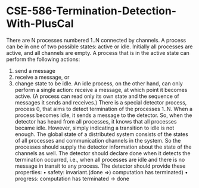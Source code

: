 # CSE-586-Termination-Detection-With-PlusCal

There are N processes numbered 1..N connected by channels. A process
can be in one of two possible states: active or idle. Initially all processes are
active, and all channels are empty.
A process that is in the active state can perform the following actions:
1. send a message
2. receive a message, or
3. change state to be idle.
An idle process, on the other hand, can only perform a single action:
receive a message, at which point it becomes active. (A process can read
only its own state and the sequence of messages it sends and receives.)
There is a special detector process, process 0, that aims to detect termination
of the processes 1..N. When a process becomes idle, it sends a
message to the detector. So, when the detector has heard from all processes,
it knows that all processes became idle. However, simply indicating a transition
to idle is not enough. The global state of a distributed system consists
of the states of all processes and communication channels in the system. So
the processes should supply the detector information about the state of the
channels as well.
The detector should declare done when it detects the termination occurred,
i.e., when all processes are idle and there is no message in transit to
any process. The detector should provide these properties:
• safety: invariant.(done =>) computation has terminated)
• progress: computation has terminated -> done
